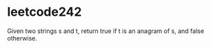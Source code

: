 # leetcode242

Given two strings s and t, return true if t is an anagram of s, and false otherwise.

